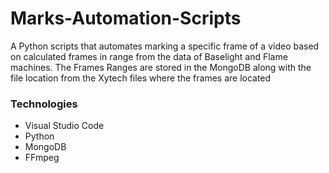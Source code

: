 # Marks-Automation-Scripts
A Python scripts that automates marking a specific frame of a video based on calculated frames in range from the data of Baselight and Flame machines. The Frames Ranges are stored in the MongoDB along with the file location from the Xytech files where the frames are located

### Technologies
* Visual Studio Code
* Python
* MongoDB
* FFmpeg
